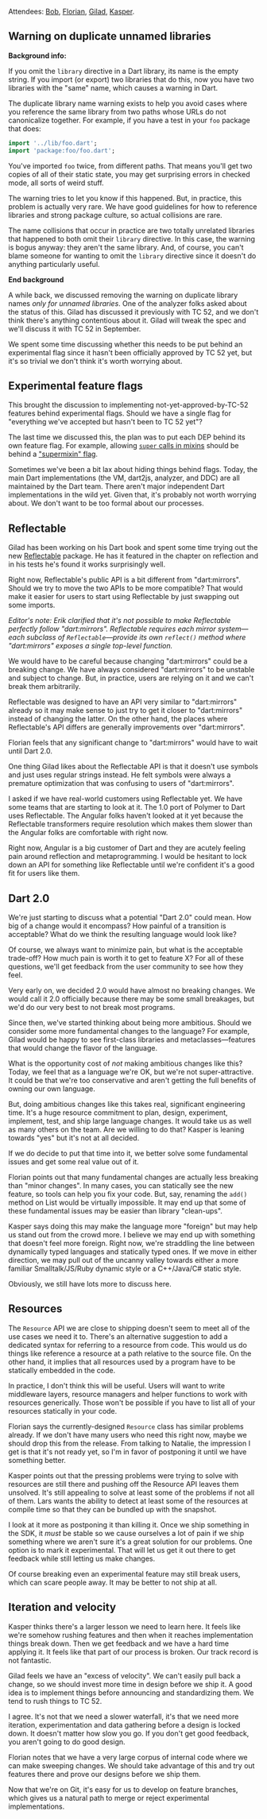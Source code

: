 Attendees: [Bob][], [Florian][], [Gilad][], [Kasper][].

[bob]: https://github.com/munificent
[florian]: https://github.com/floitschG
[gilad]: https://github.com/gbracha
[kasper]: https://github.com/kasperl

## Warning on duplicate unnamed libraries

**Background info:**

If you omit the `library` directive in a Dart library, its name is the empty
string. If you import (or export) two libraries that do this, now you have two
libraries with the "same" name, which causes a warning in Dart.

The duplicate library name warning exists to help you avoid cases where you
reference the same library from two paths whose URLs do not canonicalize
together. For example, if you have a test in your `foo` package that does:

```dart
import '../lib/foo.dart';
import 'package:foo/foo.dart';
```

You've imported `foo` twice, from different paths. That means you'll get two
copies of all of their static state, you may get surprising errors in checked
mode, all sorts of weird stuff.

The warning tries to let you know if this happened. But, in practice, this
problem is actually very rare. We have good guidelines for how to reference
libraries and strong package culture, so actual collisions are rare.

The name collisions that occur in practice are two totally unrelated libraries
that happened to both omit their `library` directive. In this case, the warning
is bogus anyway: they aren't the same library. And, of course, you can't blame
someone for wanting to omit the `library` directive since it doesn't do anything
particularly useful.

**End background**

A while back, we discussed removing the warning on duplicate library names *only
for unnamed libraries*. One of the analyzer folks asked about the status of
this. Gilad has discussed it previously with TC 52, and we don't think there's
anything contentious about it. Gilad will tweak the spec and we'll discuss it
with TC 52 in September.

We spent some time discussing whether this needs to be put behind an
experimental flag since it hasn't been officially approved by TC 52 yet, but
it's so trivial we don't think it's worth worrying about.

## Experimental feature flags

This brought the discussion to implementing not-yet-approved-by-TC-52 features
behind experimental flags. Should we have a single flag for "everything we've
accepted but hasn't been to TC 52 yet"?

The last time we discussed this, the plan was to put each DEP behind its own
feature flag. For example, allowing [`super` calls in mixins][34] should be
behind a ["supermixin" flag][flag].

[34]: https://github.com/dart-lang/dart_enhancement_proposals/issues/34
[flag]: https://github.com/dart-lang/sdk/issues/23770

Sometimes we've been a bit lax about hiding things behind flags. Today, the
main Dart implementations (the VM, dart2js, analyzer, and DDC) are all
maintained by the Dart team. There aren't major independent Dart implementations
in the wild yet. Given that, it's probably not worth worrying about. We don't
want to be too formal about our processes.

## Reflectable

Gilad has been working on his Dart book and spent some time trying out the new
[Reflectable][] package. He has it featured in the chapter on reflection and in
his tests he's found it works surprisingly well.

[reflectable]: https://github.com/dart-lang/reflectable

Right now, Reflectable's public API is a bit different from "dart:mirrors".
Should we try to move the two APIs to be more compatible? That would make it
easier for users to start using Reflectable by just swapping out some imports.

*Editor's note: Erik clarified that it's not possible to make Reflectable
perfectly follow "dart:mirrors". Reflectable requires each mirror system—each
subclass of `Reflectable`—provide its own `reflect()` method where
"dart:mirrors" exposes a single top-level function.*

We would have to be careful because changing "dart:mirrors" could be a breaking
change. We have always considered "dart:mirrors" to be unstable and subject to
change. But, in practice, users are relying on it and we can't break them
arbitrarily.

Reflectable was designed to have an API very similar to "dart:mirrors" already
so it may make sense to just try to get it closer to "dart:mirrors" instead of
changing the latter. On the other hand, the places where Reflectable's API
differs are generally improvements over "dart:mirrors".

Florian feels that any significant change to "dart:mirrors" would have to wait
until Dart 2.0.

One thing Gilad likes about the Reflectable API is that it doesn't use symbols
and just uses regular strings instead. He felt symbols were always a premature
optimization that was confusing to users of "dart:mirrors".

I asked if we have real-world customers using Reflectable yet. We have some
teams that are starting to look at it. The 1.0 port of Polymer to Dart uses
Reflectable. The Angular folks haven't looked at it yet because the Reflectable
transformers require resolution which makes them slower than the Angular folks
are comfortable with right now.

Right now, Angular is a big customer of Dart and they are acutely feeling pain
around reflection and metaprogramming. I would be hesitant to lock down an API
for something like Reflectable until we're confident it's a good fit for users
like them.

## Dart 2.0

We're just starting to discuss what a potential "Dart 2.0" could mean. How big
of a change would it encompass? How painful of a transition is acceptable? What
do we think the resulting language would look like?

Of course, we always want to minimize pain, but what is the acceptable
trade-off? How much pain is worth it to get to feature X? For all of these
questions, we'll get feedback from the user community to see how they feel.

Very early on, we decided 2.0 would have almost no breaking changes. We would
call it 2.0 officially because there may be some small breakages, but we'd do
our very best to not break most programs.

Since then, we've started thinking about being more ambitious. Should we
consider some more fundamental changes to the language? For example, Gilad would
be happy to see first-class libraries and metaclasses—features that would change
the flavor of the language.

What is the opportunity cost of *not* making ambitious changes like this? Today,
we feel that as a language we're OK, but we're not super-attractive. It could be
that we're too conservative and aren't getting the full benefits of owning our
own language.

But, doing ambitious changes like this takes real, significant engineering time.
It's a huge resource commitment to plan, design, experiment, implement, test,
and ship large language changes. It would take us as well as many others on the
team. Are we willing to do that? Kasper is leaning towards "yes" but it's not at
all decided.

If we do decide to put that time into it, we better solve some fundamental
issues and get some real value out of it.

Florian points out that many fundamental changes are actually less breaking than
"minor changes". In many cases, you can statically see the new feature, so tools
can help you fix your code. But, say, renaming the `add()` method on List would
be virtually impossible. It may end up that some of these fundamental issues may
be easier than library "clean-ups".

Kasper says doing this may make the language more "foreign" but may help us
stand out from the crowd more. I believe we may end up with something that
doesn't feel more foreign. Right now, we're straddling the line between
dynamically typed languages and statically typed ones. If we move in either
direction, we may pull out of the uncanny valley towards either a more familiar
Smalltalk/JS/Ruby dynamic style or a C++/Java/C# static style.

Obviously, we still have lots more to discuss here.

## Resources

The `Resource` API we are close to shipping doesn't seem to meet all of the use
cases we need it to. There's an alternative suggestion to add a dedicated syntax
for referring to a resource from code. This would us do things like reference a
resource at a path relative to the source file. On the other hand, it implies
that all resources used by a program have to be statically embedded in the code.

In practice, I don't think this will be useful. Users will want to write
middleware layers, resource managers and helper functions to work with resources
generically. Those won't be possible if you have to list all of your resources
statically in your code.

Florian says the currently-designed `Resource` class has similar problems
already. If we don't have many users who need this right now, maybe we should
drop this from the release. From talking to Natalie, the impression I get is
that it's not ready yet, so I'm in favor of postponing it until we have
something better.

Kasper points out that the pressing problems were trying to solve with resources
are still there and pushing off the Resource API leaves them unsolved. It's
still appealing to solve at least some of the problems if not all of them. Lars
wants the ability to detect at least some of the resources at compile time so
that they can be bundled up with the snapshot.

I look at it more as postponing it than killing it. Once we ship something in
the SDK, it *must* be stable so we cause ourselves a lot of pain if we ship
something where we aren't sure it's a great solution for our problems. One
option is to mark it experimental. That will let us get it out there to get
feedback while still letting us make changes.

Of course breaking even an experimental feature may still break users, which
can scare people away. It may be better to not ship at all.

## Iteration and velocity

Kasper thinks there's a larger lesson we need to learn here. It feels like we're
somehow rushing features and then when it reaches implementation things break
down. Then we get feedback and we have a hard time applying it. It feels like
that part of our process is broken. Our track record is not fantastic.

Gilad feels we have an "excess of velocity". We can't easily pull back a change,
so we should invest more time in design before we ship it. A good idea is to
implement things before announcing and standardizing them. We tend to rush
things to TC 52.

I agree. It's not that we need a slower waterfall, it's that we need more
iteration, experimentation and data gathering before a design is locked down. It
doesn't matter how slow you go. If you don't get good feedback, you aren't going
to do good design.

Florian notes that we have a very large corpus of internal code where we can
make sweeping changes. We should take advantage of this and try out features
there and prove our designs before we ship them.

Now that we're on Git, it's easy for us to develop on feature branches, which
gives us a natural path to merge or reject experimental implementations.
